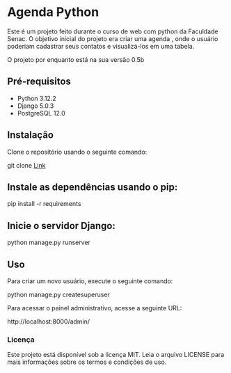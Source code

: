 # Agenda Python
Este é um projeto feito durante o curso de web com python da Faculdade Senac.
O objetivo inicial do projeto era criar uma agenda , onde o usuário poderiam cadastrar seus contatos e visualizá-los em uma tabela.

O projeto por enquanto está na sua versão 0.5b

## Pré-requisitos

* Python 3.12.2
* Django 5.0.3
* PostgreSQL 12.0

## Instalação

Clone o repositório usando o seguinte comando:

git clone [Link](https://github.com/erickystn/agenda_python.git)

## Instale as dependências usando o pip:

pip install -r requirements


## Inicie o servidor Django:

python manage.py runserver

## Uso
Para criar um novo usuário, execute o seguinte comando:


python manage.py createsuperuser

Para acessar o painel administrativo, acesse a seguinte URL:


http://localhost:8000/admin/


### Licença

Este projeto está disponível sob a licença MIT. Leia o arquivo LICENSE para mais informações sobre os termos e condições de uso.